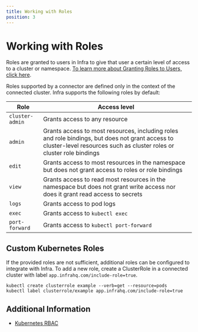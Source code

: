 ```yaml
---
title: Working with Roles
position: 3
---
```


# Working with Roles

Roles are granted to users in Infra to give that user a certain level of access to a cluster or namespace. [To learn more about Granting Roles to Users, click here](grants.md).

Roles supported by a connector are defined only in the context of the connected cluster. Infra supports the following roles by default:

| Role            | Access level                                                                                                                                                            |
| --------------- | ----------------------------------------------------------------------------------------------------------------------------------------------------------------------- |
| `cluster-admin` | Grants access to any resource                                                                                                                                           |
| `admin`         | Grants access to most resources, including roles and role bindings, but does not grant access to cluster-level resources such as cluster roles or cluster role bindings |
| `edit`          | Grants access to most resources in the namespace but does not grant access to roles or role bindings                                                                    |
| `view`          | Grants access to read most resources in the namespace but does not grant write access nor does it grant read access to secrets                                          |
| `logs`          | Grants access to pod logs                                                                                                                                               |
| `exec`          | Grants access to `kubectl exec`                                                                                                                                         |
| `port-forward`  | Grants access to `kubectl port-forward`                                                                                                                                 |

## Custom Kubernetes Roles

If the provided roles are not sufficient, additional roles can be configured to integrate with Infra. To add a new role, create a ClusterRole in a connected cluster with label `app.infrahq.com/include-role=true`.

```
kubectl create clusterrole example --verb=get --resource=pods
kubectl label clusterrole/example app.infrahq.com/include-role=true
```

## Additional Information

- [Kubernetes RBAC](https://kubernetes.io/docs/reference/access-authn-authz/rbac/)
